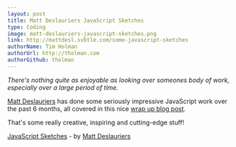 ```yaml
---
layout: post
title: Matt Deslauriers JavaScript Sketches
type: Coding
image: matt-deslauriers-javascript-sketches.png
link: http://mattdesl.svbtle.com/some-javascript-sketches
authorName: Tim Holman
authorUrl: http://tholman.com
authorGithub: tholman
---
```


_There's nothing quite as enjoyable as looking over someones body of work, especially over a large period of time._

[Matt Deslauriers](http://mattdesl.svbtle.com/) has done some seriously impressive JavaScript work over the past 6 months, all covered in this nice [wrap up blog post](http://mattdesl.svbtle.com/some-javascript-sketches).

That's some really creative, inspiring and cutting-edge stuff!

[JavaScript Sketches](http://mattdesl.svbtle.com/some-javascript-sketches) - by [Matt Deslauriers](http://mattdesl.svbtle.com)
